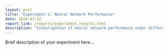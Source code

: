 ```yaml
---
layout: post
title: "Experiment 1: Neural Network Performance"
date: 2024-03-22
report_link: /reports/experiment_results.html
description: "Investigation of neural network performance under different hyperparameters"
---
```


Brief description of your experiment here... 